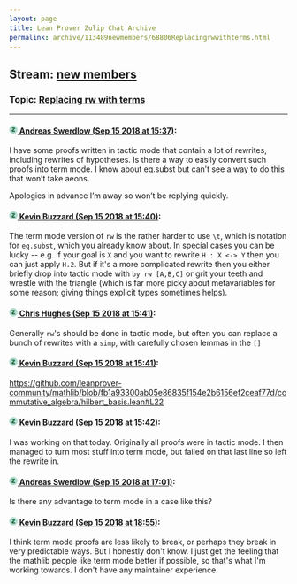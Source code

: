 ```yaml
---
layout: page
title: Lean Prover Zulip Chat Archive 
permalink: archive/113489newmembers/68806Replacingrwwithterms.html
---
```


## Stream: [new members](index.html)
### Topic: [Replacing rw with terms](68806Replacingrwwithterms.html)

---

#### [![Click to go to Zulip](../../assets/img/zulip2.png) Andreas Swerdlow (Sep 15 2018 at 15:37)](https://leanprover.zulipchat.com/#narrow/stream/113489-new%20members/topic/Replacing%20rw%20with%20terms/near/134012592):
I have some proofs written in tactic mode that contain a lot of rewrites, including rewrites of hypotheses. Is there a way to easily convert such proofs into term mode. I know about eq.subst but can’t see a way to do this that won’t take aeons. 

Apologies in advance I’m away so won’t be replying quickly.

#### [![Click to go to Zulip](../../assets/img/zulip2.png) Kevin Buzzard (Sep 15 2018 at 15:40)](https://leanprover.zulipchat.com/#narrow/stream/113489-new%20members/topic/Replacing%20rw%20with%20terms/near/134012702):
The term mode version of `rw` is the rather harder to use `\t`, which is notation for `eq.subst`, which you already know about. In special cases you can be lucky -- e.g. if your goal is `X` and you want to rewrite `H : X <-> Y` then you can just apply `H.2`. But if it's a more complicated rewrite then you either briefly drop into tactic mode with `by rw [A,B,C]` or grit your teeth and wrestle with the triangle (which is far more picky about metavariables for some reason; giving things explicit types sometimes helps).

#### [![Click to go to Zulip](../../assets/img/zulip2.png) Chris Hughes (Sep 15 2018 at 15:41)](https://leanprover.zulipchat.com/#narrow/stream/113489-new%20members/topic/Replacing%20rw%20with%20terms/near/134012725):
Generally `rw`'s should be done in tactic mode, but often you can replace a bunch of rewrites with a `simp`, with carefully chosen lemmas in the `[]`

#### [![Click to go to Zulip](../../assets/img/zulip2.png) Kevin Buzzard (Sep 15 2018 at 15:41)](https://leanprover.zulipchat.com/#narrow/stream/113489-new%20members/topic/Replacing%20rw%20with%20terms/near/134012728):
https://github.com/leanprover-community/mathlib/blob/fb1a93300ab05e86835f154e2b6156ef2ceaf77d/commutative_algebra/hilbert_basis.lean#L22

#### [![Click to go to Zulip](../../assets/img/zulip2.png) Kevin Buzzard (Sep 15 2018 at 15:42)](https://leanprover.zulipchat.com/#narrow/stream/113489-new%20members/topic/Replacing%20rw%20with%20terms/near/134012773):
I was working on that today. Originally all proofs were in tactic mode. I then managed to turn most stuff into term mode, but failed on that last line so left the rewrite in.

#### [![Click to go to Zulip](../../assets/img/zulip2.png) Andreas Swerdlow (Sep 15 2018 at 17:01)](https://leanprover.zulipchat.com/#narrow/stream/113489-new%20members/topic/Replacing%20rw%20with%20terms/near/134015438):
Is there any advantage to term mode in a case like this?

#### [![Click to go to Zulip](../../assets/img/zulip2.png) Kevin Buzzard (Sep 15 2018 at 18:55)](https://leanprover.zulipchat.com/#narrow/stream/113489-new%20members/topic/Replacing%20rw%20with%20terms/near/134019185):
I think term mode proofs are less likely to break, or perhaps they break in very predictable ways. But I honestly don't know. I just get the feeling that the mathlib people like term mode better if possible, so that's what I'm working towards. I don't have any maintainer experience.

